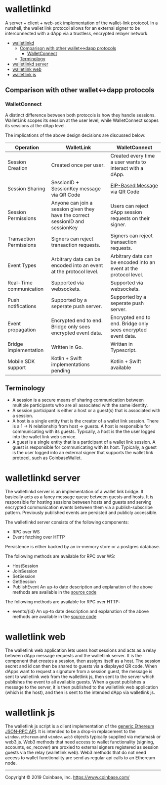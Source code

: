 walletlinkd
===========

A server + client + web-sdk implementation of the wallet-link protocol.
In a nutshell, the wallet link protocol allows for an external signer to be 
interconnected with a dApp via a trustless, encrypted relayer network.

- [walletlinkd](#walletlinkd)
  - [Comparison with other wallet<->dapp protocols](#comparison-with-other-wallet-dapp-protocols)
    - [WalletConnect](#walletconnect)
  - [Terminology](#terminology)
- [walletlinkd server](#walletlinkd-server)
- [walletlink web](#walletlink-web)
- [walletlink js](#walletlink-js)


## Comparison with other wallet<->dapp protocols
### WalletConnect
A distinct difference between both protocols is how they handle sessions.
WalletLink scopes its session at the user level, while WalletConnect scopes its sessions at the 
dApp level. <Insert Diagram Here> 

The implications of the above design decisions are discussed below:

| Operation               | WalletLink                                                                     | WalletConnect                                                            |
| ----------------------- | ------------------------------------------------------------------------------ | ------------------------------------------------------------------------ |
| Session Creation        | Created once per user.                                                         | Created every time a user wants to interact with a dApp.                 |
| Session Sharing         | SessionID + SessionKey message via QR Code                                     | [EIP-Based Message](https://eips.ethereum.org/EIPS/eip-1328) via QR Code |
| Session Permissions     | Anyone can join a session given they have the correct sessionID and sessionKey | Users can reject dApp session requests on their signer.                  |
| Transaction Permissions | Signers can reject transaction requests.                                       | Signers can reject transaction requests.                                 |
| Event Types             | Arbitrary data can be encoded into an event at the protocol level.             | Arbitrary data can be encoded into an event at the protocol level.       |
| Real-Time communication | Supported via websockets.                                                      | Supported via websockets.                                                |
| Push notifications      | Supported by a seperate push server.                                           | Supported by a seperate push server.                                     |
| Event propagation       | Encrypted end to end. Bridge only sees encrypted event data.                   | Encrypted end to end. Bridge only sees encrypted event data.             |
| Bridge implementation   | Written in Go.                                                                 | Written in Typescript.                                                   |
| Mobile SDK support      | Kotlin + Swift implementations pending                                         | Kotlin + Swift  available                                                |


## Terminology 
- A session is a secure means of sharing communication between multiple participants who 
are all associated with the same identity.
- A session participant is either a host or a guest(s) that is associated with a session.
- A host is a single entity that is the creator of a wallet link session.
There is a 1 -> N relationship from host -> guests. A host is responsible for communicating with
its guests. Typically, a host is the the user logged into the wallet link web service.
- A guest is a single entity that is a participant of a wallet link session. A guest is responsible for communicating with its host. Typically, a guest is the user logged into an external signer that supports the wallet link protocol, such as CoinbaseWallet.  


# walletlinkd server
The walletlinkd server is an implementation of a wallet link bridge. It basically acts as a fancy message queue between guests and hosts. It is responsible for hosting sessions between hosts and guests and serving encrypted communication events between them via a publish-subscribe pattern. Previously published events are persisted and publicly accessible.

The walletlinkd server consists of the following components:
- RPC over WS
- Event fetching over HTTP


Persistence is either backed by an in-memory store or a postgres database.

The following methods are available for RPC over WS:
- HostSession
- JoinSession
- SetSession
- GetSession
- PublishEvent
An up-to date description and explanation of the above methods are available in the [source code](./server/rpc/message_handler.go)


The following methods are available for RPC over HTTP:
- events/{id}
 An up-to date description and explanation of the above methods are available in the [source code](./server/get_event.go)

# walletlink web 
The walletlink web application lets users host sessions and acts as a relay between dApp message requests and the walletlink server. It is the component that creates a session, then assigns itself as a host. The session secret and id can then be shared to guests via a displayed QR code. When dApps want to request a signature from a session guest, the message is sent to walletlink web from the walletlink js, then sent to the server which publishes the event to all available guests. When a guest publishes a message to the server, it is then published to the walletlink web application (which is the host), and then is sent to the intended dApp via walletlink js.

# walletlink js 
The walletlink js script is a client implementation of the [generic Ethereum JSON-RPC API](https://github.com/ethereum/wiki/wiki/JSON-RPC). It is intended to be a drop-in replacement to the `window.ethereum` and `window.web3` objects typically supplied via metamask or web3.js. Web3 methods that need access to wallet functionality (signing, accounts, ec_recover) are proxied to
external signers registered as session guests via the relay (walletlink web). Web3 methods that do not need access to wallet functionality are send as regular api calls to an Ethereum node.


- - -
Copyright © 2019 Coinbase, Inc. <https://www.coinbase.com/>
